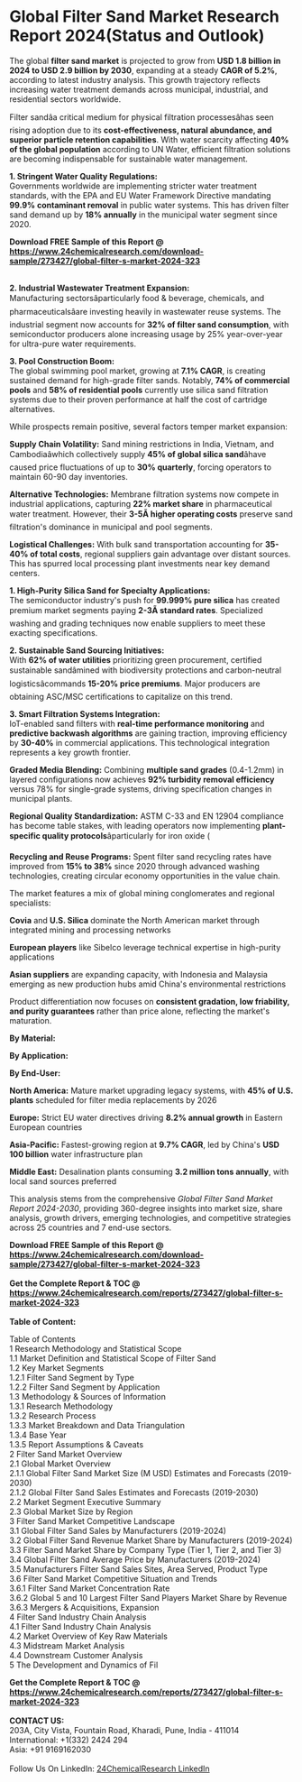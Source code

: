 <h1>Global Filter Sand Market Research Report 2024(Status and Outlook)</h1><p>The global <strong>filter sand market</strong> is projected to grow from <strong>USD 1.8 billion in 2024 to USD 2.9 billion by 2030</strong>, expanding at a steady <strong>CAGR of 5.2%</strong>, according to latest industry analysis. This growth trajectory reflects increasing water treatment demands across municipal, industrial, and residential sectors worldwide.</p><p>Filter sandâa critical medium for physical filtration processesâhas seen rising adoption due to its <strong>cost-effectiveness, natural abundance, and superior particle retention capabilities</strong>. With water scarcity affecting <strong>40% of the global population</strong> according to UN Water, efficient filtration solutions are becoming indispensable for sustainable water management.</p><p><strong>1. Stringent Water Quality Regulations:</strong><br>
Governments worldwide are implementing stricter water treatment standards, with the EPA and EU Water Framework Directive mandating <strong>99.9% contaminant removal</strong> in public water systems. This has driven filter sand demand up by <strong>18% annually</strong> in the municipal water segment since 2020.</p><div><b>Download FREE Sample of this Report @ 
            <a href="https://www.24chemicalresearch.com/download-sample/273427/global-filter-s-market-2024-323">
            https://www.24chemicalresearch.com/download-sample/273427/global-filter-s-market-2024-323</a></b></div><br><p><strong>2. Industrial Wastewater Treatment Expansion:</strong><br>
Manufacturing sectorsâparticularly food &amp; beverage, chemicals, and pharmaceuticalsâare investing heavily in wastewater reuse systems. The industrial segment now accounts for <strong>32% of filter sand consumption</strong>, with semiconductor producers alone increasing usage by 25% year-over-year for ultra-pure water requirements.</p><p><strong>3. Pool Construction Boom:</strong><br>
The global swimming pool market, growing at <strong>7.1% CAGR</strong>, is creating sustained demand for high-grade filter sands. Notably, <strong>74% of commercial pools</strong> and <strong>58% of residential pools</strong> currently use silica sand filtration systems due to their proven performance at half the cost of cartridge alternatives.</p><p>While prospects remain positive, several factors temper market expansion:</p><p><strong>Supply Chain Volatility:</strong> Sand mining restrictions in India, Vietnam, and Cambodiaâwhich collectively supply <strong>45% of global silica sand</strong>âhave caused price fluctuations of up to <strong>30% quarterly</strong>, forcing operators to maintain 60-90 day inventories.</p><p><strong>Alternative Technologies:</strong> Membrane filtration systems now compete in industrial applications, capturing <strong>22% market share</strong> in pharmaceutical water treatment. However, their <strong>3-5Ã higher operating costs</strong> preserve sand filtration's dominance in municipal and pool segments.</p><p><strong>Logistical Challenges:</strong> With bulk sand transportation accounting for <strong>35-40% of total costs</strong>, regional suppliers gain advantage over distant sources. This has spurred local processing plant investments near key demand centers.</p><p><strong>1. High-Purity Silica Sand for Specialty Applications:</strong><br>
The semiconductor industry's push for <strong>99.999% pure silica</strong> has created premium market segments paying <strong>2-3Ã standard rates</strong>. Specialized washing and grading techniques now enable suppliers to meet these exacting specifications.</p><p><strong>2. Sustainable Sand Sourcing Initiatives:</strong><br>
With <strong>62% of water utilities</strong> prioritizing green procurement, certified sustainable sandâmined with biodiversity protections and carbon-neutral logisticsâcommands <strong>15-20% price premiums</strong>. Major producers are obtaining ASC/MSC certifications to capitalize on this trend.</p><p><strong>3. Smart Filtration Systems Integration:</strong><br>
IoT-enabled sand filters with <strong>real-time performance monitoring</strong> and <strong>predictive backwash algorithms</strong> are gaining traction, improving efficiency by <strong>30-40%</strong> in commercial applications. This technological integration represents a key growth frontier.</p><p><strong>Graded Media Blending:</strong> Combining <strong>multiple sand grades</strong> (0.4-1.2mm) in layered configurations now achieves <strong>92% turbidity removal efficiency</strong> versus 78% for single-grade systems, driving specification changes in municipal plants.</p><p><strong>Regional Quality Standardization:</strong> ASTM C-33 and EN 12904 compliance has become table stakes, with leading operators now implementing <strong>plant-specific quality protocols</strong>âparticularly for iron oxide (
	</p><p><strong>Recycling and Reuse Programs:</strong> Spent filter sand recycling rates have improved from <strong>15% to 38%</strong> since 2020 through advanced washing technologies, creating circular economy opportunities in the value chain.</p><p>The market features a mix of global mining conglomerates and regional specialists:</p><p><strong>Covia</strong> and <strong>U.S. Silica</strong> dominate the North American market through integrated mining and processing networks</p><p><strong>European players</strong> like Sibelco leverage technical expertise in high-purity applications</p><p><strong>Asian suppliers</strong> are expanding capacity, with Indonesia and Malaysia emerging as new production hubs amid China's environmental restrictions</p><p>Product differentiation now focuses on <strong>consistent gradation, low friability, and purity guarantees</strong> rather than price alone, reflecting the market's maturation.</p><p><strong>By Material:</strong></p><p><strong>By Application:</strong></p><p><strong>By End-User:</strong></p><p><strong>North America:</strong> Mature market upgrading legacy systems, with <strong>45% of U.S. plants</strong> scheduled for filter media replacements by 2026</p><p><strong>Europe:</strong> Strict EU water directives driving <strong>8.2% annual growth</strong> in Eastern European countries</p><p><strong>Asia-Pacific:</strong> Fastest-growing region at <strong>9.7% CAGR</strong>, led by China's <strong>USD 100 billion</strong> water infrastructure plan</p><p><strong>Middle East:</strong> Desalination plants consuming <strong>3.2 million tons annually</strong>, with local sand sources preferred</p><p>This analysis stems from the comprehensive <em>Global Filter Sand Market Report 2024-2030</em>, providing 360-degree insights into market size, share analysis, growth drivers, emerging technologies, and competitive strategies across 25 countries and 7 end-use sectors.</p><div><b>Download FREE Sample of this Report @ 
            <a href="https://www.24chemicalresearch.com/download-sample/273427/global-filter-s-market-2024-323">
            https://www.24chemicalresearch.com/download-sample/273427/global-filter-s-market-2024-323</a></b></div><br><div><b>Get the Complete Report & TOC @ 
            <a href="https://www.24chemicalresearch.com/reports/273427/global-filter-s-market-2024-323">
            https://www.24chemicalresearch.com/reports/273427/global-filter-s-market-2024-323</a></b></div><br>
            <b>Table of Content:</b><p>Table of Contents<br />
1 Research Methodology and Statistical Scope<br />
1.1 Market Definition and Statistical Scope of Filter Sand<br />
1.2 Key Market Segments<br />
1.2.1 Filter Sand Segment by Type<br />
1.2.2 Filter Sand Segment by Application<br />
1.3 Methodology & Sources of Information<br />
1.3.1 Research Methodology<br />
1.3.2 Research Process<br />
1.3.3 Market Breakdown and Data Triangulation<br />
1.3.4 Base Year<br />
1.3.5 Report Assumptions & Caveats<br />
2 Filter Sand Market Overview<br />
2.1 Global Market Overview<br />
2.1.1 Global Filter Sand Market Size (M USD) Estimates and Forecasts (2019-2030)<br />
2.1.2 Global Filter Sand Sales Estimates and Forecasts (2019-2030)<br />
2.2 Market Segment Executive Summary<br />
2.3 Global Market Size by Region<br />
3 Filter Sand Market Competitive Landscape<br />
3.1 Global Filter Sand Sales by Manufacturers (2019-2024)<br />
3.2 Global Filter Sand Revenue Market Share by Manufacturers (2019-2024)<br />
3.3 Filter Sand Market Share by Company Type (Tier 1, Tier 2, and Tier 3)<br />
3.4 Global Filter Sand Average Price by Manufacturers (2019-2024)<br />
3.5 Manufacturers Filter Sand Sales Sites, Area Served, Product Type<br />
3.6 Filter Sand Market Competitive Situation and Trends<br />
3.6.1 Filter Sand Market Concentration Rate<br />
3.6.2 Global 5 and 10 Largest Filter Sand Players Market Share by Revenue<br />
3.6.3 Mergers & Acquisitions, Expansion<br />
4 Filter Sand Industry Chain Analysis<br />
4.1 Filter Sand Industry Chain Analysis<br />
4.2 Market Overview of Key Raw Materials<br />
4.3 Midstream Market Analysis<br />
4.4 Downstream Customer Analysis<br />
5 The Development and Dynamics of Fil</p><div><b>Get the Complete Report & TOC @ 
            <a href="https://www.24chemicalresearch.com/reports/273427/global-filter-s-market-2024-323">
            https://www.24chemicalresearch.com/reports/273427/global-filter-s-market-2024-323</a></b></div><br><b>CONTACT US:</b><br>
            203A, City Vista, Fountain Road, Kharadi, Pune, India - 411014<br>
            International: +1(332) 2424 294<br>
            Asia: +91 9169162030 <br><br>
            Follow Us On LinkedIn: <a href="https://www.linkedin.com/company/24chemicalresearch/">24ChemicalResearch LinkedIn</a>